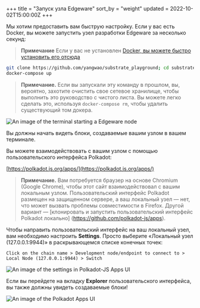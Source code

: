 +++
title = "Запуск узла Edgeware"
sort_by = "weight"
updated = 2022-10-02T15:00:00Z
+++

Мы хотим предоставить вам быструю настройку. Если у вас есть Docker, вы можете запустить узел разработки Edgeware за несколько секунд:

> **Примечание** Если у вас не установлен [Docker, вы можете быстро установить его отсюда](https://docs.docker.com/get-docker/)

```bash
git clone https://github.com/yangwao/substrate_playground; cd substrate_playground;
docker-compose up
```

> **Примечание.** Если вы запускали эту команду в прошлом, вы, вероятно, захотите очистить свое сетевое хранилище, чтобы выполнить это руководство с чистого листа. Вы можете легко сделать это, используя `docker-compose rm`, чтобы удалить существующий том докера.

![An image of the terminal starting a Edgeware node](../../.gitbook/assets/start-edgeware-node.png)

Вы должны начать видеть блоки, создаваемые вашим узлом в вашем терминале.

Вы можете взаимодействовать с вашим узлом с помощью пользовательского интерфейса Polkadot:

[https://polkadot.js.org/apps/](https://polkadot.js.org/apps/)

> **Примечание.** Вам потребуется браузер на основе Chromium \(Google Chrome\), чтобы этот сайт взаимодействовал с вашим локальным узлом. Пользовательский интерфейс Polkadot размещен на защищенном сервере, а ваш локальный узел — нет, что может вызвать проблемы совместимости в Firefox. Другой вариант — [клонировать и запустить пользовательский интерфейс Polkadot локально] (https://github.com/polkadot-js/apps).

Чтобы направить пользовательский интерфейс на ваш локальный узел, вам необходимо настроить **Settings**. Просто выберите «Локальный узел \(127.0.0.1:9944\)» в раскрывающемся списке конечных точек:

```
Click on the chain name > Development node/endpoint to connect to > Local Node (127.0.0.1:9944) > Switch
```

![An image of the settings in Polkadot-JS Apps UI](../../.gitbook/assets/switch-to-localhost.png)

Если вы перейдете на вкладку **Explorer** пользовательского интерфейса, вы также должны увидеть создаваемые блоки!

![An image of the Polkadot Apps UI](../../.gitbook/assets/block-explorer-edgeware.png)
